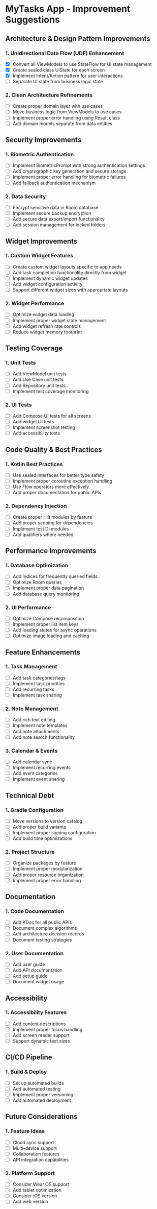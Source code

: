 # MyTasks App - Improvement Suggestions

## Architecture & Design Pattern Improvements

### 1. Unidirectional Data Flow (UDF) Enhancement
- [x] Convert all ViewModels to use StateFlow for UI state management
- [x] Create sealed class UiState for each screen
- [x] Implement Intent/Action pattern for user interactions
- [ ] Separate UI state from business logic state

### 2. Clean Architecture Refinements
- [ ] Create proper domain layer with use cases
- [ ] Move business logic from ViewModels to use cases
- [ ] Implement proper error handling using Result class
- [ ] Add domain models separate from data entities

## Security Improvements

### 1. Biometric Authentication
- [ ] Implement BiometricPrompt with strong authentication settings
- [ ] Add cryptographic key generation and secure storage
- [ ] Implement proper error handling for biometric failures
- [ ] Add fallback authentication mechanism

### 2. Data Security
- [ ] Encrypt sensitive data in Room database
- [ ] Implement secure backup encryption
- [ ] Add secure data export/import functionality
- [ ] Add session management for locked folders

## Widget Improvements

### 1. Custom Widget Features
- [ ] Create custom widget layouts specific to app needs
- [ ] Add task completion functionality directly from widget
- [ ] Implement dynamic widget updates
- [ ] Add widget configuration activity
- [ ] Support different widget sizes with appropriate layouts

### 2. Widget Performance
- [ ] Optimize widget data loading
- [ ] Implement proper widget state management
- [ ] Add widget refresh rate controls
- [ ] Reduce widget memory footprint

## Testing Coverage

### 1. Unit Tests
- [ ] Add ViewModel unit tests
- [ ] Add Use Case unit tests
- [ ] Add Repository unit tests
- [ ] Implement test coverage monitoring

### 2. UI Tests
- [ ] Add Compose UI tests for all screens
- [ ] Add widget UI tests
- [ ] Implement screenshot testing
- [ ] Add accessibility tests

## Code Quality & Best Practices

### 1. Kotlin Best Practices
- [ ] Use sealed interfaces for better type safety
- [ ] Implement proper coroutine exception handling
- [ ] Use Flow operators more effectively
- [ ] Add proper documentation for public APIs

### 2. Dependency Injection
- [ ] Create proper Hilt modules by feature
- [ ] Add proper scoping for dependencies
- [ ] Implement test DI modules
- [ ] Add qualifiers where needed

## Performance Improvements

### 1. Database Optimization
- [ ] Add indices for frequently queried fields
- [ ] Optimize Room queries
- [ ] Implement proper data pagination
- [ ] Add database query monitoring

### 2. UI Performance
- [ ] Optimize Compose recomposition
- [ ] Implement proper list item keys
- [ ] Add loading states for async operations
- [ ] Optimize image loading and caching

## Feature Enhancements

### 1. Task Management
- [ ] Add task categories/tags
- [ ] Implement task priorities
- [ ] Add recurring tasks
- [ ] Implement task sharing

### 2. Note Management
- [ ] Add rich text editing
- [ ] Implement note templates
- [ ] Add note attachments
- [ ] Add note search functionality

### 3. Calendar & Events
- [ ] Add calendar sync
- [ ] Implement recurring events
- [ ] Add event categories
- [ ] Implement event sharing

## Technical Debt

### 1. Gradle Configuration
- [ ] Move versions to version catalog
- [ ] Add proper build variants
- [ ] Implement proper signing configuration
- [ ] Add build time optimizations

### 2. Project Structure
- [ ] Organize packages by feature
- [ ] Implement proper modularization
- [ ] Add proper resource organization
- [ ] Implement proper error handling

## Documentation

### 1. Code Documentation
- [ ] Add KDoc for all public APIs
- [ ] Document complex algorithms
- [ ] Add architecture decision records
- [ ] Document testing strategies

### 2. User Documentation
- [ ] Add user guide
- [ ] Add API documentation
- [ ] Add setup guide
- [ ] Document widget usage

## Accessibility

### 1. Accessibility Features
- [ ] Add content descriptions
- [ ] Implement proper focus handling
- [ ] Add screen reader support
- [ ] Support dynamic text sizes

## CI/CD Pipeline

### 1. Build & Deploy
- [ ] Set up automated builds
- [ ] Add automated testing
- [ ] Implement proper versioning
- [ ] Add automated deployment

## Future Considerations

### 1. Feature Ideas
- [ ] Cloud sync support
- [ ] Multi-device support
- [ ] Collaboration features
- [ ] API integration capabilities

### 2. Platform Support
- [ ] Consider Wear OS support
- [ ] Add tablet optimization
- [ ] Consider iOS version
- [ ] Add web version
